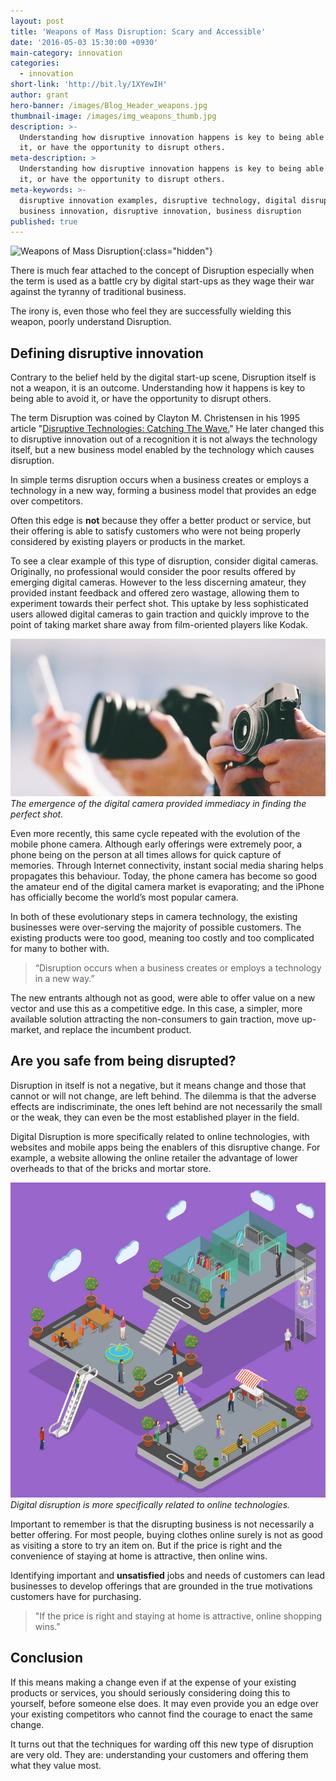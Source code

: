 ```yaml
---
layout: post
title: 'Weapons of Mass Disruption: Scary and Accessible'
date: '2016-05-03 15:30:00 +0930'
main-category: innovation
categories:
  - innovation
short-link: 'http://bit.ly/1XYewIH'
author: grant
hero-banner: /images/Blog_Header_weapons.jpg
thumbnail-image: /images/img_weapons_thumb.jpg
description: >-
  Understanding how disruptive innovation happens is key to being able to avoid
  it, or have the opportunity to disrupt others.
meta-description: >
  Understanding how disruptive innovation happens is key to being able to avoid
  it, or have the opportunity to disrupt others.
meta-keywords: >-
  disruptive innovation examples, disruptive technology, digital disruption,
  business innovation, disruptive innovation, business disruption
published: true
---
```


![Weapons of Mass Disruption]({{site.baseurl}}/images/img_weapons_thumb.jpg){:class="hidden"}

There is much fear attached to the concept of Disruption especially when the term is used as a battle cry by digital start-ups as they wage their war against the tyranny of traditional business.

The irony is, even those who feel they are successfully wielding this weapon, poorly understand Disruption.

Defining disruptive innovation
------------------------------
Contrary to the belief held by the digital start-up scene, Disruption itself is not a weapon, it is an outcome. Understanding how it happens is key to being able to avoid it, or have the opportunity to disrupt others.

The term Disruption was coined by Clayton M. Christensen in his 1995 article "[Disruptive Technologies: Catching The Wave.](https://hbr.org/1995/01/disruptive-technologies-catching-the-wave)" He later changed this to disruptive innovation out of a recognition it is not always the technology itself, but a new business model enabled by the technology which causes disruption.

In simple terms <span class="inline-quote">disruption occurs when a business creates or employs a technology in a new way</span>, forming a business model that provides an edge over competitors.


Often this edge is __not__ because they offer a better product or service, but their offering is able to satisfy customers who were not being properly considered by existing players or products in the market.

To see a clear example of this type of disruption, consider digital cameras. Originally, no professional would consider the poor results offered by emerging digital cameras. However to the less discerning amateur, they provided instant feedback and offered zero wastage, allowing them to experiment towards their perfect shot. This uptake by less sophisticated users allowed digital cameras to gain traction and quickly improve to the point of taking market share away from film-oriented players like Kodak.

![digital camera](/images/img_weapons_1.jpg)
*The emergence of the digital camera provided immediacy in finding the perfect shot.*

Even more recently, this same cycle repeated with the evolution of the mobile phone camera. Although early offerings were extremely poor, a phone being on the person at all times allows for quick capture of memories. Through Internet connectivity, instant social media sharing helps propagates this behaviour. Today, the phone camera has become so good the amateur end of the digital camera market is evaporating; and the iPhone has officially become the world’s most popular camera.

In both of these evolutionary steps in camera technology, the existing businesses were over-serving the majority of possible customers. The existing products were too good, meaning too costly and too complicated for many to bother with.

>“Disruption occurs when a business creates or employs a technology in a new way.”

The new entrants although not as good, were able to offer value on a new vector and use this as a competitive edge. In this case, a simpler, more available solution attracting the non-consumers to gain traction, move up-market, and replace the incumbent product.

Are you safe from being disrupted?
----------------------------------

Disruption in itself is not a negative, but it means change and those that cannot or will not change, are left behind. The dilemma is that the adverse effects are indiscriminate, the ones left behind are not necessarily the small or the weak, they can even be the most established player in the field.

Digital Disruption is more specifically related to online technologies, with websites and mobile apps being the enablers of this disruptive change. For example, a website allowing the online retailer the advantage of lower overheads to that of the bricks and mortar store.

![digital disruption](/images/img_weapons_2.jpg)
*Digital disruption is more specifically related to online technologies.*

Important to remember is that the disrupting business is not necessarily a better offering. For most people, buying clothes online surely is not as good as visiting a store to try an item on.  But if the price is right and the convenience of staying at home is attractive, then online wins.

Identifying important and __unsatisfied__ jobs and needs of customers can lead businesses to develop offerings that are grounded in the true motivations customers have for purchasing.

> "If the price is right and staying at home is attractive, online shopping wins."

Conclusion
----------
If this means making a change even if at the expense of your existing products or services, you should seriously considering doing this to yourself, before someone else does. It may even provide you an edge over your existing competitors who cannot find the courage to enact the same change.

It turns out that the techniques for warding off this new type of disruption are very old. They are: understanding your customers and offering them what they value most.
